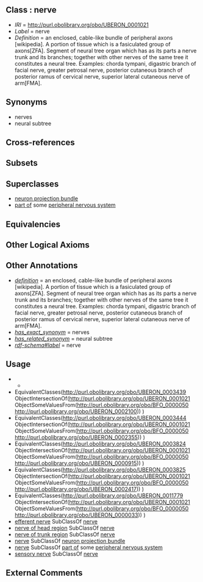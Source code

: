 
## Class : nerve

 * *IRI* = http://purl.obolibrary.org/obo/UBERON_0001021
 * *Label* = nerve
 * *Definition* = an enclosed, cable-like bundle of peripheral axons [wikipedia]. A portion of tissue which is a fasiculated group of axons[ZFA]. Segment of neural tree organ which has as its parts a nerve trunk and its branches; together with other nerves of the same tree it constitutes a neural tree. Examples: chorda tympani, digastric branch of facial nerve, greater petrosal nerve, posterior cutaneous branch of posterior ramus of cervical nerve, superior lateral cutaneous nerve of arm[FMA].

## Synonyms

 * nerves
 * neural subtree

## Cross-references


## Subsets


## Superclasses

 * [neuron projection bundle](../../UBERON/22/UBERON_0000122.md)
 * [part of](../../BFO/50/BFO_0000050.md) some [peripheral nervous system](../../UBERON/10/UBERON_0000010.md)

## Equivalencies


## Other Logical Axioms


## Other Annotations

 * *[definition](../../IAO/15/IAO_0000115.md)* = an enclosed, cable-like bundle of peripheral axons [wikipedia]. A portion of tissue which is a fasiculated group of axons[ZFA]. Segment of neural tree organ which has as its parts a nerve trunk and its branches; together with other nerves of the same tree it constitutes a neural tree. Examples: chorda tympani, digastric branch of facial nerve, greater petrosal nerve, posterior cutaneous branch of posterior ramus of cervical nerve, superior lateral cutaneous nerve of arm[FMA].
 * *[has_exact_synonym](../../ym/oboInOwl#hasExactSynonym.md)* = nerves
 * *[has_related_synonym](../../ym/oboInOwl#hasRelatedSynonym.md)* = neural subtree
 * *[rdf-schema#label](../../el/rdf-schema#label.md)* = nerve

## Usage

 * -
 * EquivalentClasses(<http://purl.obolibrary.org/obo/UBERON_0003439> ObjectIntersectionOf(<http://purl.obolibrary.org/obo/UBERON_0001021> ObjectSomeValuesFrom(<http://purl.obolibrary.org/obo/BFO_0000050> <http://purl.obolibrary.org/obo/UBERON_0002100>)) )
 * EquivalentClasses(<http://purl.obolibrary.org/obo/UBERON_0003444> ObjectIntersectionOf(<http://purl.obolibrary.org/obo/UBERON_0001021> ObjectSomeValuesFrom(<http://purl.obolibrary.org/obo/BFO_0000050> <http://purl.obolibrary.org/obo/UBERON_0002355>)) )
 * EquivalentClasses(<http://purl.obolibrary.org/obo/UBERON_0003824> ObjectIntersectionOf(<http://purl.obolibrary.org/obo/UBERON_0001021> ObjectSomeValuesFrom(<http://purl.obolibrary.org/obo/BFO_0000050> <http://purl.obolibrary.org/obo/UBERON_0000915>)) )
 * EquivalentClasses(<http://purl.obolibrary.org/obo/UBERON_0003825> ObjectIntersectionOf(<http://purl.obolibrary.org/obo/UBERON_0001021> ObjectSomeValuesFrom(<http://purl.obolibrary.org/obo/BFO_0000050> <http://purl.obolibrary.org/obo/UBERON_0002417>)) )
 * EquivalentClasses(<http://purl.obolibrary.org/obo/UBERON_0011779> ObjectIntersectionOf(<http://purl.obolibrary.org/obo/UBERON_0001021> ObjectSomeValuesFrom(<http://purl.obolibrary.org/obo/BFO_0000050> <http://purl.obolibrary.org/obo/UBERON_0000033>)) )
 * [efferent nerve](../../CEPH/95/CEPH_0000095.md) SubClassOf [nerve](../../UBERON/21/UBERON_0001021.md)
 * [nerve of head region](../../UBERON/79/UBERON_0011779.md) SubClassOf [nerve](../../UBERON/21/UBERON_0001021.md)
 * [nerve of trunk region](../../UBERON/39/UBERON_0003439.md) SubClassOf [nerve](../../UBERON/21/UBERON_0001021.md)
 * [nerve](../../UBERON/21/UBERON_0001021.md) SubClassOf [neuron projection bundle](../../UBERON/22/UBERON_0000122.md)
 * [nerve](../../UBERON/21/UBERON_0001021.md) SubClassOf [part of](../../BFO/50/BFO_0000050.md) some [peripheral nervous system](../../UBERON/10/UBERON_0000010.md)
 * [sensory nerve](../../UBERON/27/UBERON_0001027.md) SubClassOf [nerve](../../UBERON/21/UBERON_0001021.md)

## External Comments

